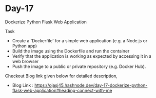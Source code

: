 
# Day-17

Dockerize Python Flask Web Application

Task
- Create a 'Dockerfile' for a simple web application (e.g. a Node.js or Python app)
- Build the image using the Dockerfile and run the container
- Verify that the application is working as expected by accessing it in a web browser
- Push the image to a public or private repository (e.g. Docker Hub).


Checkout Blog link given below for detailed description,

- Blog Link : https://ojasj45.hashnode.dev/day-17-dockerize-python-flask-web-application#heading-connect-with-me